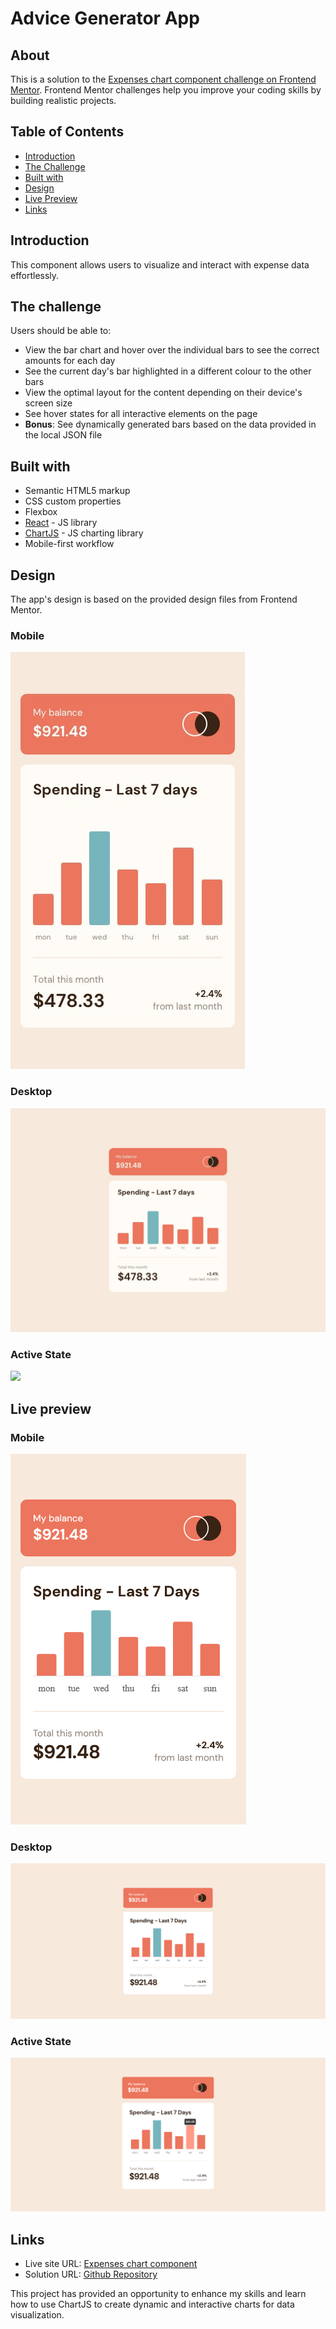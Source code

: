 # Advice Generator App

## About
This is a solution to the [Expenses chart component challenge on Frontend Mentor](https://www.frontendmentor.io/challenges/expenses-chart-component-e7yJBUdjwt). Frontend Mentor challenges help you improve your coding skills by building realistic projects.

## Table of Contents
- [Introduction](#introduction)
- [The Challenge](#the-challenge)
- [Built with](#built-with)
- [Design](#design)
- [Live Preview](#live-preview)
- [Links](#links)

## Introduction
This component allows users to visualize and interact with expense data effortlessly.

## The challenge
Users should be able to:

- View the bar chart and hover over the individual bars to see the correct amounts for each day
- See the current day's bar highlighted in a different colour to the other bars
- View the optimal layout for the content depending on their device's screen size
- See hover states for all interactive elements on the page
- **Bonus**: See dynamically generated bars based on the data provided in the local JSON file

## Built with
- Semantic HTML5 markup
- CSS custom properties
- Flexbox
- [React](https://reactjs.org/) - JS library
- [ChartJS](https://www.chartjs.org/) - JS charting library
- Mobile-first workflow

## Design
The app's design is based on the provided design files from Frontend Mentor.

### Mobile
![](./design/mobile-design.jpg)

### Desktop
![](./design/desktop-design.jpg)

### Active State
![](./preview/active-states.jpg)

## Live preview

### Mobile
![](./preview/mobile-preview.png)

### Desktop
![](./preview/desktop-preview.png)

### Active State
![](./preview/active-states.png)

## Links
- Live site URL: [Expenses chart component](https://expenses-chart-component-amy0h.netlify.app/)
- Solution URL: [Github Repository](https://github.com/amy0h/expenses-chart-component)

This project has provided an opportunity to enhance my skills and learn how to use ChartJS to create dynamic and interactive charts for data visualization.

